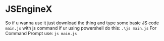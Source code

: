 # JSEngineX 

So if u wanna use it just download the thing and type some basic JS code `main.js` with js command if ur using powershell do this:
`.\js main.js`
For Command Prompt use:
`js main.js`
